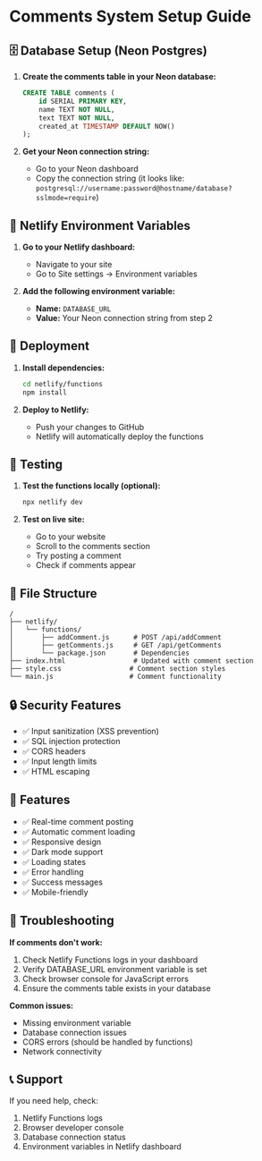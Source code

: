 # Comments System Setup Guide

## 🗄️ Database Setup (Neon Postgres)

1. **Create the comments table in your Neon database:**
   ```sql
   CREATE TABLE comments (
       id SERIAL PRIMARY KEY,
       name TEXT NOT NULL,
       text TEXT NOT NULL,
       created_at TIMESTAMP DEFAULT NOW()
   );
   ```

2. **Get your Neon connection string:**
   - Go to your Neon dashboard
   - Copy the connection string (it looks like: `postgresql://username:password@hostname/database?sslmode=require`)

## 🔧 Netlify Environment Variables

1. **Go to your Netlify dashboard:**
   - Navigate to your site
   - Go to Site settings → Environment variables

2. **Add the following environment variable:**
   - **Name:** `DATABASE_URL`
   - **Value:** Your Neon connection string from step 2

## 🚀 Deployment

1. **Install dependencies:**
   ```bash
   cd netlify/functions
   npm install
   ```

2. **Deploy to Netlify:**
   - Push your changes to GitHub
   - Netlify will automatically deploy the functions

## 🧪 Testing

1. **Test the functions locally (optional):**
   ```bash
   npx netlify dev
   ```

2. **Test on live site:**
   - Go to your website
   - Scroll to the comments section
   - Try posting a comment
   - Check if comments appear

## 📁 File Structure

```
/
├── netlify/
│   └── functions/
│       ├── addComment.js      # POST /api/addComment
│       ├── getComments.js     # GET /api/getComments
│       └── package.json       # Dependencies
├── index.html                 # Updated with comment section
├── style.css                 # Comment section styles
└── main.js                   # Comment functionality
```

## 🔒 Security Features

- ✅ Input sanitization (XSS prevention)
- ✅ SQL injection protection
- ✅ CORS headers
- ✅ Input length limits
- ✅ HTML escaping

## 🎨 Features

- ✅ Real-time comment posting
- ✅ Automatic comment loading
- ✅ Responsive design
- ✅ Dark mode support
- ✅ Loading states
- ✅ Error handling
- ✅ Success messages
- ✅ Mobile-friendly

## 🐛 Troubleshooting

**If comments don't work:**

1. Check Netlify Functions logs in your dashboard
2. Verify DATABASE_URL environment variable is set
3. Check browser console for JavaScript errors
4. Ensure the comments table exists in your database

**Common issues:**
- Missing environment variable
- Database connection issues
- CORS errors (should be handled by functions)
- Network connectivity

## 📞 Support

If you need help, check:
1. Netlify Functions logs
2. Browser developer console
3. Database connection status
4. Environment variables in Netlify dashboard
